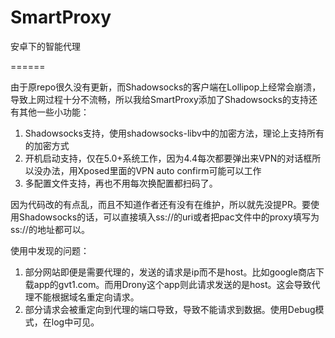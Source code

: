 SmartProxy
==========

安卓下的智能代理 

======

由于原repo很久没有更新，而Shadowsocks的客户端在Lollipop上经常会崩溃，导致上网过程十分不流畅，所以我给SmartProxy添加了Shadowsocks的支持还有其他一些小功能：

1. Shadowsocks支持，使用shadowsocks-libv中的加密方法，理论上支持所有的加密方式
2. 开机启动支持，仅在5.0+系统工作，因为4.4每次都要弹出来VPN的对话框所以没办法，用Xposed里面的VPN auto confirm可能可以工作
3. 多配置文件支持，再也不用每次换配置都扫码了。

因为代码改的有点乱，而且不知道作者还有没有在维护，所以就先没提PR。要使用Shadowsocks的话，可以直接填入ss://的uri或者把pac文件中的proxy填写为ss://的地址都可以。


使用中发现的问题：
 1. 部分网站即便是需要代理的，发送的请求是ip而不是host。比如google商店下载app的gvt1.com。而用Drony这个app则此请求发送的是host。这会导致代理不能根据域名重定向请求。
 2. 部分请求会被重定向到代理的端口导致，导致不能请求到数据。使用Debug模式，在log中可见。


